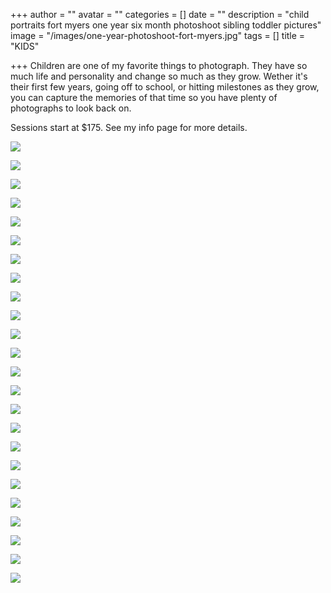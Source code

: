 +++
author = ""
avatar = ""
categories = []
date = ""
description = "child portraits fort myers one year six month photoshoot sibling toddler pictures"
image = "/images/one-year-photoshoot-fort-myers.jpg"
tags = []
title = "KIDS"

+++
Children are one of my favorite things to photograph.  They have so much life and personality and change so much as they grow.  Wether it's their first few years, going off to school, or hitting milestones as they grow, you can capture the memories of that time so you have plenty of photographs to look back on.

Sessions start at $175.  See my info page for more details.

![](/images/sarasota-child-children-photographer.jpg)

![](/images/one-year-girl-photoshoot-cape-coral.jpg)

![](/images/southwest-florida-child-photographer.jpg)

![](/images/one-year-child-photography-naples-southwest-florida.jpg)

![](/images/one-year-birthday-photo-session-fort-myers.jpg)

![](/images/fort-myers-family-photograpehr.jpg)

![](/images/family-children-toddler-photography-florida.jpg)

![](/images/cape-coral-child-children-one-year-photo-session.jpg)

![](/images/children-photography-fort-myers-beach.jpg)

![](/images/child-and-pet-photography-session-fort-myers.jpg)

![](/images/southwest-florida-sibling-session.jpg)

![](/images/fort-myers-summer-kids-photoshoot.jpg)

![](/images/tampa-bay-toddler-photographer.jpg)

![](/images/tampa-toddler-photoshoot.jpg)

![](/images/tampa-bay-child-photography.jpg)

![](/images/tampa-fall-photoshoot-child.jpg)

![](/images/tampa-children-photos.jpg)

![](/images/tampa-child-photographer.jpg)

![](/images/tampa-bay-kids-photoshoot.jpg)

![](/images/tampa-bay-kid-photographer.jpg)

![](/images/tampa-children-photographer.jpg)

![](/images/tampa-kids-photographer.jpg)

![](/images/tampa-bay-kids-photos.jpg)

![](/images/tampa-kids-photoshoot.jpg)